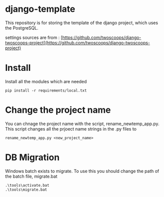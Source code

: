 # django-template
This repository is for storing the template of the django project, which uses the PostgreSQL.

settings sources are from : [https://github.com/twoscoops/django-twoscoops-project](https://github.com/twoscoops/django-twoscoops-project)


# Install
Install all the modules which are needed

    pip install -r requirements/local.txt

# Change the project name
You can chnage the project name with the script, rename_newtemp_app.py. This script changes all the prjoect name strings in the .py files to <new poject_name>

	rename_newtemp_app.py <new_project_name>


# DB Migration
Windows batch exists to migrate. To use this you should change the path of the batch file, migrate.bat

    .\tools\activate.bat
    .\tools\migrate.bat
    
